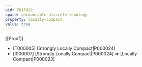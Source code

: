 ```yaml
---
uid: T015922
space: uncountable-discrete-topology
property: locally-compact
value: true
---
```

[[Proof]]

* [T000005] [Strongly Locally Compact|P000024]
* [I000007] [Strongly Locally Compact|P000024] => [Locally Compact|P000023]

